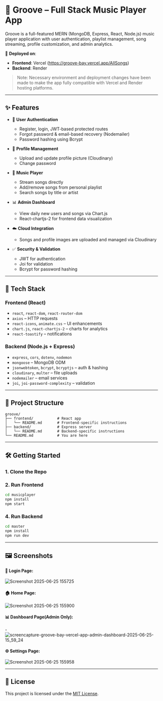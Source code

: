 # 🎵 Groove – Full Stack Music Player App

Groove is a full-featured MERN (MongoDB, Express, React, Node.js) music player application with user authentication, playlist management, song streaming, profile customization, and admin analytics.

🚀 **Deployed on**:

* **Frontend**: Vercel (https://groove-bay.vercel.app/AllSongs)
* **Backend**: Render

> Note: Necessary environment and deployment changes have been made to make the app fully compatible with Vercel and Render hosting platforms.

---

## ✨ Features

* 🔐 **User Authentication**

  * Register, login, JWT-based protected routes
  * Forgot password & email-based recovery (Nodemailer)
  * Password hashing using Bcrypt

* 🧑 **Profile Management**

  * Upload and update profile picture (Cloudinary)
  * Change password

* 🎵 **Music Player**

  * Stream songs directly
  * Add/remove songs from personal playlist
  * Search songs by title or artist

* 📊 **Admin Dashboard**

  * View daily new users and songs via Chart.js
  * React-chartjs-2 for frontend data visualization

* ☁️ **Cloud Integration**

  * Songs and profile images are uploaded and managed via Cloudinary

* ✅ **Security & Validation**

  * JWT for authentication
  * Joi for validation
  * Bcrypt for password hashing

---

## 🧩 Tech Stack

### Frontend (React)

* `react`, `react-dom`, `react-router-dom`
* `axios` – HTTP requests
* `react-icons`, `animate.css` – UI enhancements
* `chart.js`, `react-chartjs-2` – charts for analytics
* `react-toastify` – notifications

### Backend (Node.js + Express)

* `express`, `cors`, `dotenv`, `nodemon`
* `mongoose` – MongoDB ODM
* `jsonwebtoken`, `bcrypt`, `bcryptjs` – auth & hashing
* `cloudinary`, `multer` – file uploads
* `nodemailer` – email services
* `joi`, `joi-password-complexity` – validation

---

## 📂 Project Structure

```plaintext
groove/
├── frontend/           # React app
│   └── README.md       # Frontend-specific instructions
├── backend/            # Express server
│   └── README.md       # Backend-specific instructions
└── README.md           # You are here
```

---

## 🛠️ Getting Started

### 1. Clone the Repo

### 2. Run Frontend

```bash
cd musicplayer
npm install
npm start
```

### 4. Run Backend

```bash
cd master
npm install
npm run dev
```

---

## 🖼️ Screenshots

#### 🔐 Login Page:

![Screenshot 2025-06-25 155725](https://github.com/user-attachments/assets/e5680dec-694f-42ce-9e94-95bee8450172)


#### 🏠 Home Page:

![Screenshot 2025-06-25 155900](https://github.com/user-attachments/assets/c4c5d603-2bc4-4381-9419-cc399e677ab8)


#### 📊 Dashboard Page(Admin Only):

-![screencapture-groove-bay-vercel-app-admin-dashboard-2025-06-25-15_59_24](https://github.com/user-attachments/assets/5ce2027d-9239-4815-ba96-b3e03830e143)


#### ⚙️ Settings Page:
![Screenshot 2025-06-25 155958](https://github.com/user-attachments/assets/b91c613e-2b7d-43f7-b0f6-ee5297cc18d2)

---

## 📄 License

This project is licensed under the [MIT License](LICENSE).
